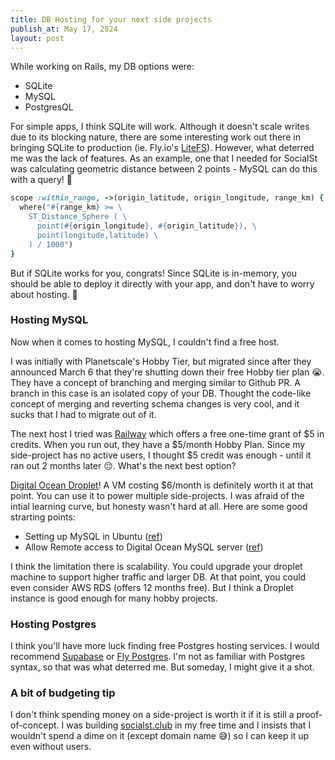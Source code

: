 ```yaml
---
title: DB Hosting for your next side projects
publish_at: May 17, 2024
layout: post
---
```


While working on Rails, my DB options were:

- SQLite
- MySQL
- PostgresQL

For simple apps, I think SQLite will work. Although it doesn't scale writes due to its blocking nature, there are some interesting work out there in bringing SQLite to production (ie. Fly.io's [LiteFS](https://fly.io/docs/litefs/)). However, what deterred me was the lack of features. As an example, one that I needed for SocialSt was calculating geometric distance between 2 points - MySQL can do this with a query! 🤘

```ruby
scope :within_range, ->(origin_latitude, origin_longitude, range_km) {
  where("#{range_km} >= \
    ST_Distance_Sphere ( \
      point(#{origin_longitude}, #{origin_latitude}), \
      point(longitude,latitude) \
    ) / 1000")
}
```

But if SQLite works for you, congrats! Since SQLite is in-memory, you should be able to deploy it directly with your app, and don't have to worry about hosting. 🎉

### Hosting MySQL

Now when it comes to hosting MySQL, I couldn't find a free host.

I was initially with Planetscale's Hobby Tier, but migrated since after they announced March 6 that they're shutting down their free Hobby tier plan 😭. They have a concept of branching and merging similar to Github PR. A branch in this case is an isolated copy of your DB. Thought the code-like concept of merging and reverting schema changes is very cool, and it sucks that I had to migrate out of it.

The next host I tried was [Railway](https://railway.app/) which offers a free one-time grant of $5 in credits. When you run out, they have a $5/month Hobby Plan. Since my side-project has no active users, I thought $5 credit was enough - until it ran out 2 months later 😔. What's the next best option?

[Digital Ocean Droplet](https://www.digitalocean.com/pricing/droplets#basic-droplets)! A VM costing $6/month is definitely worth it at that point. You can use it to power multiple side-projects. I was afraid of the intial learning curve, but honesty wasn't hard at all. Here are some good strarting points:

- Setting up MySQL in Ubuntu ([ref](https://www.digitalocean.com/community/tutorials/how-to-install-mysql-on-ubuntu-22-04))
- Allow Remote access to Digital Ocean MySQL server ([ref](https://medium.com/ciiag/digital-ocean-allow-remote-access-to-mysql-database-18c2d6b8986))

I think the limitation there is scalability. You could upgrade your droplet machine to support higher traffic and larger DB. At that point, you could even consider AWS RDS (offers 12 months free). But I think a Droplet instance is good enough for many hobby projects.

### Hosting Postgres

I think you'll have more luck finding free Postgres hosting services. I would recommend [Supabase](https://supabase.com/) or [Fly Postgres](https://fly.io/docs/postgres/). I'm not as familiar with Postgres syntax, so that was what deterred me. But someday, I might give it a shot.

### A bit of budgeting tip

I don't think spending money on a side-project is worth it if it is still a proof-of-concept. I was building [socialst.club](/works/social_st) in my free time and I insists that I wouldn't spend a dime on it (except domain name 😅) so I can keep it up even without users.
